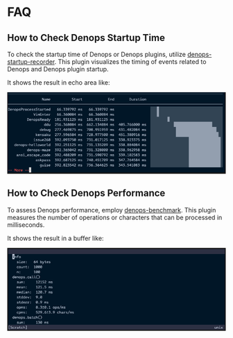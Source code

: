 # FAQ

## How to Check Denops Startup Time

To check the startup time of Denops or Denops plugins, utilize
[denops-startup-recorder]. This plugin visualizes the timing of events related
to Denops and Denops plugin startup.

[denops-startup-recorder]: https://github.com/vim-denops/denops-startup-recorder.vim

It shows the result in echo area like:

![](./img/faq-1.png)

## How to Check Denops Performance

To assess Denops performance, employ [denops-benchmark]. This plugin measures
the number of operations or characters that can be processed in milliseconds.

[denops-benchmark]: https://github.com/vim-denops/denops-benchmark.vim

It shows the result in a buffer like:

![](./img/faq-2.png)
